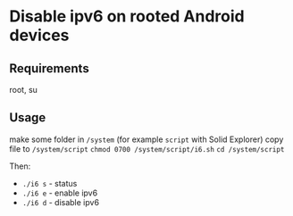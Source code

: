 # Disable ipv6 on rooted Android devices

## Requirements
root, su

## Usage
make some folder in `/system` (for example `script` with Solid Explorer)
copy file to `/system/script`
`chmod 0700 /system/script/i6.sh`
`cd /system/script`

Then:
- `./i6 s` - status
- `./i6 e` - enable ipv6
- `./i6 d` - disable ipv6

